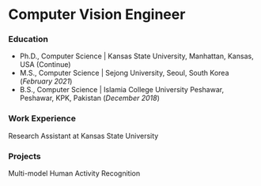 # Computer Vision Engineer

### Education
- Ph.D., Computer Science | Kansas State University, Manhattan, Kansas, USA (Continue)
- M.S., Computer Science | Sejong University, Seoul, South Korea (_February 2021_)
- B.S., Computer Science | Islamia College University Peshawar, Peshawar, KPK, Pakistan (_December 2018_)

### Work Experience
Research Assistant at Kansas State University

### Projects 
Multi-model Human Activity Recognition
